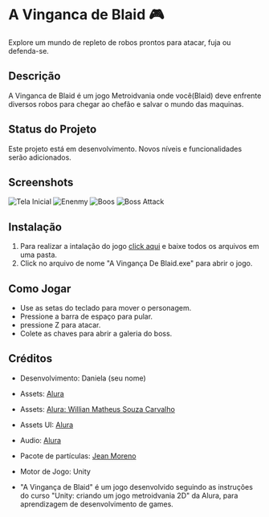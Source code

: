 # A Vinganca de Blaid 🎮
Explore um mundo de repleto de robos prontos para atacar, fuja ou defenda-se.

## Descrição
A Vinganca de Blaid é um jogo Metroidvania onde você(Blaid) deve enfrente diversos robos para chegar ao chefão e salvar o mundo das maquinas. 

## Status do Projeto
Este projeto está em desenvolvimento. Novos níveis e funcionalidades serão adicionados.

## Screenshots
![Tela Inicial](https://github.com/Danie-e/A-Vinganca-de-Blaid/blob/main/AVingan%C3%A7aDeBlaid-2D/ScreenShots/TelaInicial.png)
![Enenmy ](https://github.com/Danie-e/A-Vinganca-de-Blaid/blob/main/AVingan%C3%A7aDeBlaid-2D/ScreenShots/Enemy.png)
![Boos](https://github.com/Danie-e/A-Vinganca-de-Blaid/blob/main/AVingan%C3%A7aDeBlaid-2D/ScreenShots/Boss.png)
![Boss Attack](https://github.com/Danie-e/A-Vinganca-de-Blaid/blob/main/AVingan%C3%A7aDeBlaid-2D/ScreenShots/BossAttack.png)

## Instalação

1. Para realizar a intalação do jogo [click aqui](https://github.com/Danie-e/A-Vinganca-de-Blaid/tree/main/AVingan%C3%A7aDeBlaid-2D/Build) e baixe todos os arquivos em uma pasta.
2. Click no arquivo de nome "A Vingança De Blaid.exe" para abrir o jogo.


## Como Jogar
- Use as setas do teclado para mover o personagem.
- Pressione a barra de espaço para pular.
- pressione Z para atacar.
- Colete as chaves para abrir a galeria do boss.

## Créditos
- Desenvolvimento: Daniela (seu nome)
- Assets: [Alura](https://cdn3.gnarususercontent.com.br/3735-unity/Player-Alura-Assets.unitypackage)
- Assets: [Alura: Willian Matheus Souza Carvalho](https://github.com/alura-cursos/Alura-Fix-BlaidHunt/tree/main/Assets/_external/Robo%20Assets)
- Assets UI: [Alura](http://cdn3.gnarususercontent.com.br/3736-unity/material/kenney_ui-pack.unitypackage)
- Audio: [Alura](https://cdn3.gnarususercontent.com.br/3736-unity/material/AudioClips-BlaidHunt.unitypackage)
- Pacote de partículas: [Jean Moreno](https://assetstore.unity.com/packages/vfx/particles/cartoon-fx-remaster-free-109565)
- Motor de Jogo: Unity

- "A Vingança de Blaid" é um jogo desenvolvido seguindo as instruções do curso "Unity: criando um jogo metroidvania 2D" da Alura, para aprendizagem de desenvolvimento de games.

